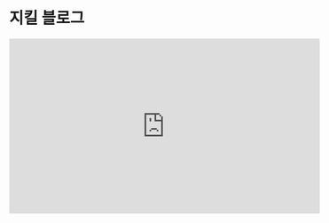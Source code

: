 # 지킬 블로그
<iframe width="560" height="315" src="https://www.youtube.com/embed/_0j-AkDVUB0" frameborder="0" allowfullscreen></iframe>
